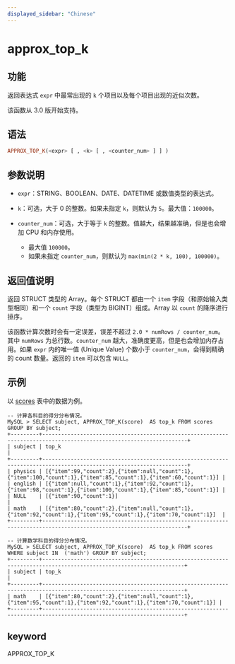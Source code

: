 ```yaml
---
displayed_sidebar: "Chinese"
---
```


# approx_top_k

## 功能

返回表达式 `expr` 中最常出现的 `k` 个项目以及每个项目出现的近似次数。

该函数从 3.0 版开始支持。

## 语法

```Haskell
APPROX_TOP_K(<expr> [ , <k> [ , <counter_num> ] ] )
```

## 参数说明

- `expr`：STRING、BOOLEAN、DATE、DATETIME 或数值类型的表达式。
- `k`：可选，大于 0 的整数。如果未指定 `k`，则默认为 `5`。最大值：`100000`。
- `counter_num`：可选，大于等于 `k` 的整数。值越大，结果越准确，但是也会增加 CPU 和内存使用。

  - 最大值 `100000`。
  - 如果未指定 `counter_num`，则默认为 `max(min(2 * k, 100), 100000)`。

## 返回值说明

返回 STRUCT 类型的 Array。每个 STRUCT 都由一个 `item` 字段（和原始输入类型相同）和一个 `count` 字段（类型为 BIGINT）组成。Array 以 `count` 的降序进行排序。

该函数计算次数时会有一定误差，误差不超过 `2.0 * numRows / counter_num`。其中 `numRows` 为总行数。`counter_num` 越大，准确度更高，但是也会增加内存占用。如果 `expr` 内的唯一值 (Unique Value) 个数小于 `counter_num`，会得到精确的 count 数量。返回的 `item` 可以包含 `NULL`。

## 示例

以 [scores](../Window_function.md#窗口函数建表示例) 表中的数据为例。

```plaintext
-- 计算各科目的得分分布情况。
MySQL > SELECT subject, APPROX_TOP_K(score)  AS top_k FROM scores GROUP BY subject;
+---------+--------------------------------------------------------------------------------------------------------------------+
| subject | top_k                                                                                                              |
+---------+--------------------------------------------------------------------------------------------------------------------+
| physics | [{"item":99,"count":2},{"item":null,"count":1},{"item":100,"count":1},{"item":85,"count":1},{"item":60,"count":1}] |
| english | [{"item":null,"count":1},{"item":92,"count":1},{"item":98,"count":1},{"item":100,"count":1},{"item":85,"count":1}] |
| NULL    | [{"item":90,"count":1}]                                                                                            |
| math    | [{"item":80,"count":2},{"item":null,"count":1},{"item":92,"count":1},{"item":95,"count":1},{"item":70,"count":1}]  |
+---------+--------------------------------------------------------------------------------------------------------------------+

-- 计算数学科目的得分分布情况。
MySQL > SELECT subject, APPROX_TOP_K(score)  AS top_k FROM scores WHERE subject IN  ('math') GROUP BY subject;
+---------+-------------------------------------------------------------------------------------------------------------------+
| subject | top_k                                                                                                             |
+---------+-------------------------------------------------------------------------------------------------------------------+
| math    | [{"item":80,"count":2},{"item":null,"count":1},{"item":95,"count":1},{"item":92,"count":1},{"item":70,"count":1}] |
+---------+-------------------------------------------------------------------------------------------------------------------+
```

## keyword

APPROX_TOP_K
